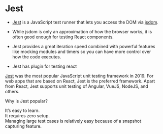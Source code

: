 # Jest

- [Jest](https://facebook.github.io/jest/) is a JavaScript test runner that lets you access the DOM via [jsdom](https://reactjs.org/docs/testing-environments.html#mocking-a-rendering-surface).
- While jsdom is only an approximation of how the browser works, it is often good enough for testing React components.
- Jest provides a great iteration speed combined with powerful features like mocking modules and timers so you can have more control over how the code executes.

- Jest has plugin for testing react

[Jest](https://www.testim.io/blog/jest-testing-a-helpful-introductory-tutorial/) was the most popular JavaScript unit testing framework in 2019. For web apps that are based on React, Jest is the preferred framework. Apart from React, Jest supports unit testing of Angular, VueJS, NodeJS, and others.

Why is Jest popular?

It’s easy to learn.  
It requires zero setup.  
Managing large test cases is relatively easy because of a snapshot capturing feature.
